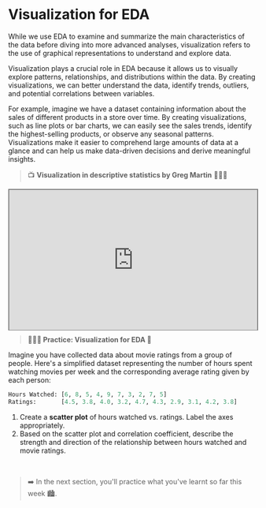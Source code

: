 # Visualization for EDA
While we use EDA to examine and summarize the main characteristics of the data before diving into more advanced analyses, visualization refers to the use of graphical representations to understand and explore data. 

Visualization plays a crucial role in EDA because it allows us to visually explore patterns, relationships, and distributions within the data. By creating visualizations, we can better understand the data, identify trends, outliers, and potential correlations between variables.

For example, imagine we have a dataset containing information about the sales of different products in a store over time. By creating visualizations, such as line plots or bar charts, we can easily see the sales trends, identify the highest-selling products, or observe any seasonal patterns. Visualizations make it easier to comprehend large amounts of data at a glance and can help us make data-driven decisions and derive meaningful insights.

> 📺 **Visualization in descriptive statistics by Greg Martin** 👨🏾‍💻

<div style="position: relative; padding-bottom: 56.25%; height: 0;"><iframe src="https://www.youtube.com/embed/txNvZ3Zndak" title="Correlation" frameborder="0" allow="accelerometer; autoplay; clipboard-write; encrypted-media; gyroscope; picture-in-picture" allowfullscreen style="position: absolute; top: 0; left: 0; width: 100%; height: 100%; border: 2px solid grey;"></iframe></div>

> **👩🏾‍🎨 Practice: Visualization for EDA 🎯**

Imagine you have collected data about movie ratings from a group of people. Here's a simplified dataset representing the number of hours spent watching movies per week and the corresponding average rating given by each person:

```python
Hours Watched: [6, 8, 5, 4, 9, 7, 3, 2, 7, 5]
Ratings:       [4.5, 3.8, 4.0, 3.2, 4.7, 4.3, 2.9, 3.1, 4.2, 3.8]
```
1. Create a **scatter plot** of hours watched vs. ratings. Label the axes appropriately.
2. Based on the scatter plot and correlation coefficient, describe the strength and direction of the relationship between hours watched and movie ratings.
<br>

> ➡️ In the next section, you'll practice what you've learnt so far this week 🏙️.

